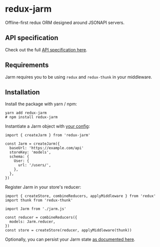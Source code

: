 # redux-jarm

Offline-first redux ORM designed around JSONAPI servers.

## API specification

Check out the full [API specification here](docs/api.md).

## Requirements

Jarm requires you to be using `redux` and `redux-thunk` in your middleware.

## Installation

Install the package with yarn / npm:

```
yarn add redux-jarm
# npm install redux-jarm
```

Instantiate a Jarm object with [your config](docs/config.md):

```
import { createJarm } from 'redux-jarm'

const Jarm = createJarm({
  baseUrl: 'https://example.com/api'
  storeKey: 'models',
  schema: {
    User: {
      url: '/users/',
    },
  },
})
```

Register Jarm in your store's reducer:

```
import { createStore, combineReducers, applyMiddleware } from 'redux'
import thunk from 'redux-thunk'

import Jarm from './jarm.js'

const reducer = combineReducers({
  models: Jarm.reducer,
})
const store = createStore(reducer, applyMiddleware(thunk))
```

Optionally, you can persist your Jarm state [as documented here](docs/persist.md).
